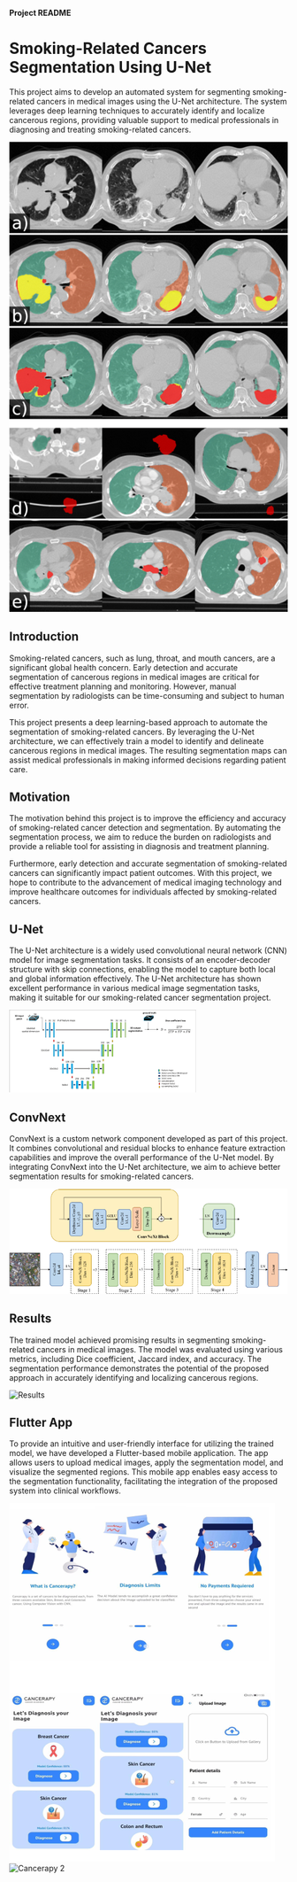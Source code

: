 **Project README**

# Smoking-Related Cancers Segmentation Using U-Net

This project aims to develop an automated system for segmenting smoking-related cancers in medical images using the U-Net architecture. The system leverages deep learning techniques to accurately identify and localize cancerous regions, providing valuable support to medical professionals in diagnosing and treating smoking-related cancers.

![Cancer Segmentation](https://github.com/Abdokarawia/Smoking-Related-Cancers-Segmentation-Using-Unet/blob/main/img.png)

## Introduction

Smoking-related cancers, such as lung, throat, and mouth cancers, are a significant global health concern. Early detection and accurate segmentation of cancerous regions in medical images are critical for effective treatment planning and monitoring. However, manual segmentation by radiologists can be time-consuming and subject to human error.

This project presents a deep learning-based approach to automate the segmentation of smoking-related cancers. By leveraging the U-Net architecture, we can effectively train a model to identify and delineate cancerous regions in medical images. The resulting segmentation maps can assist medical professionals in making informed decisions regarding patient care.

## Motivation

The motivation behind this project is to improve the efficiency and accuracy of smoking-related cancer detection and segmentation. By automating the segmentation process, we aim to reduce the burden on radiologists and provide a reliable tool for assisting in diagnosis and treatment planning.

Furthermore, early detection and accurate segmentation of smoking-related cancers can significantly impact patient outcomes. With this project, we hope to contribute to the advancement of medical imaging technology and improve healthcare outcomes for individuals affected by smoking-related cancers.

## U-Net

The U-Net architecture is a widely used convolutional neural network (CNN) model for image segmentation tasks. It consists of an encoder-decoder structure with skip connections, enabling the model to capture both local and global information effectively. The U-Net architecture has shown excellent performance in various medical image segmentation tasks, making it suitable for our smoking-related cancer segmentation project.

![U-NET](https://github.com/Abdokarawia/Smoking-Related-Cancers-Segmentation-Using-Unet/blob/main/Unet.png)


## ConvNext

ConvNext is a custom network component developed as part of this project. It combines convolutional and residual blocks to enhance feature extraction capabilities and improve the overall performance of the U-Net model. By integrating ConvNext into the U-Net architecture, we aim to achieve better segmentation results for smoking-related cancers.

![ConvNext](https://github.com/Abdokarawia/Smoking-Related-Cancers-Segmentation-Using-Unet/blob/main/ConvNext.png)


## Results

The trained model achieved promising results in segmenting smoking-related cancers in medical images. The model was evaluated using various metrics, including Dice coefficient, Jaccard index, and accuracy. The segmentation performance demonstrates the potential of the proposed approach in accurately identifying and localizing cancerous regions.

![Results](https://github.com/Abdokarawia/Smoking-Related-Cancers-Segmentation-Using-Unet/blob/main/images/segmentation_results.jpg)

## Flutter App

To provide an intuitive and user-friendly interface for utilizing the trained model, we have developed a Flutter-based mobile application. The app allows users to upload medical images, apply the segmentation model, and visualize the segmented regions. This mobile app enables easy access to the segmentation functionality, facilitating the integration of the proposed system into clinical workflows.

![Flutter](https://github.com/Abdokarawia/Smoking-Related-Cancers-Segmentation-Using-Unet/blob/main/Cancerapy.png)
![Cancerapy 2](https://github.com/Abdokarawia/Smoking-Related-Cancers-Segmentation-Using-Unet/blob/main/Cancerapy2.png)





